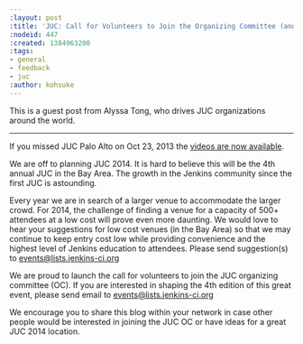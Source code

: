 ```yaml
---
:layout: post
:title: 'JUC: Call for Volunteers to Join the Organizing Committee (and Venues!)'
:nodeid: 447
:created: 1384963200
:tags:
- general
- feedback
- juc
:author: kohsuke
---
```

This is a guest post from Alyssa Tong, who drives JUC organizations around the world.

<hr>

If you missed JUC Palo Alto on Oct 23, 2013 the [videos are now available](http://www.cloudbees.com/jenkins/juc2013/juc2013-palo-alto-abstracts.cb). 

We are off to planning JUC 2014. It is hard to believe this will be the 4th annual JUC in the Bay Area. The growth in the Jenkins community since the first JUC is astounding. 

Every year we are in search of a larger venue to accommodate the larger crowd. For 2014, the challenge of finding a venue for a capacity of 500+ attendees at a low cost will prove even more daunting. We would love to hear your suggestions for low cost venues (in the Bay Area) so that we may continue to keep entry cost low while providing convenience and the highest level of Jenkins education to attendees. Please send suggestion(s) to [events@lists.jenkins-ci.org](mailto:events@lists.jenkins-ci.org)

We are proud to launch the call for volunteers to join the JUC organizing committee (OC). If you are interested in shaping the 4th edition of this great event, please send email to [events@lists.jenkins-ci.org](mailto:events@lists.jenkins-ci.org)

We encourage you to share this blog within your network in case other people
would be interested in joining the JUC OC or have ideas for a great JUC 2014 location.
